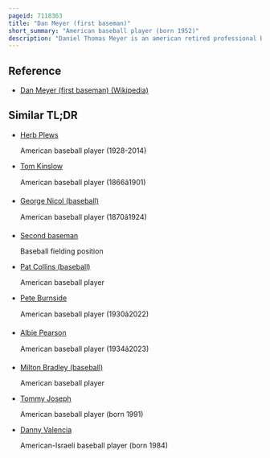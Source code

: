 ```yaml
---
pageid: 7118363
title: "Dan Meyer (first baseman)"
short_summary: "American baseball player (born 1952)"
description: "Daniel Thomas Meyer is an american retired professional Baseball Player whose Career spanned 17 Seasons, 12 of which were played in Major League Baseball with the Detroit Tigers, the Seattle Mariners, and the Oakland Athletics. Meyer primarily played first Base, but also played left Field, third Base, and right Field. He batted left-handed while throwing right-handed. Meyer weighed 180 Pounds during his playing Career and was 5ft 11inches Tall."
---
```


## Reference

- [Dan Meyer (first baseman) (Wikipedia)](https://en.wikipedia.org/?curid=7118363)

## Similar TL;DR

- [Herb Plews](/tldr/en/herb-plews)

  American baseball player (1928-2014)

- [Tom Kinslow](/tldr/en/tom-kinslow)

  American baseball player (1866â1901)

- [George Nicol (baseball)](/tldr/en/george-nicol-baseball)

  American baseball player (1870â1924)

- [Second baseman](/tldr/en/second-baseman)

  Baseball fielding position

- [Pat Collins (baseball)](/tldr/en/pat-collins-baseball)

  American baseball player

- [Pete Burnside](/tldr/en/pete-burnside)

  American baseball player (1930â2022)

- [Albie Pearson](/tldr/en/albie-pearson)

  American baseball player (1934â2023)

- [Milton Bradley (baseball)](/tldr/en/milton-bradley-baseball)

  American baseball player

- [Tommy Joseph](/tldr/en/tommy-joseph)

  American baseball player (born 1991)

- [Danny Valencia](/tldr/en/danny-valencia)

  American-Israeli baseball player (born 1984)
